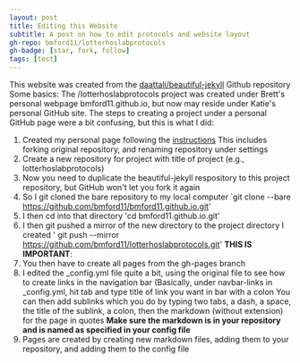 ```yaml
---
layout: post
title: Editing this Website
subtitle: A post on how to edit protocols and website layout
gh-repo: bmford11/lotterhoslabprotocols
gh-badge: [star, fork, follow]
tags: [test]
---
```


This website was created from the [daattali/beautiful-jekyll](https://github.com/daattali/beautiful-jekyll#readme) Github repository
Some basics:
The /lotterhoslabprotocols project was created under Brett's personal webpage bmford11.github.io, but now may reside under Katie's personal GitHub site.
The steps to creating a project under a personal GitHub page were a bit confusing, but this is what I did:
1. Created my personal page following the [instructions](https://github.com/daattali/beautiful-jekyll#readme)
This includes forking original repository, and renaming repository under settings
2. Create a new repository for project with title of project (e.g., lotterhoslabprotocols)
3. Now you need to duplicate the beautiful-jekyll respository to this project repository, but GitHub won't let you fork it again
4. So I git cloned the bare repository to my local computer
`git clone --bare https://github.com/bmford11/bmford11.github.io.git'
5. I then cd into that directory
'cd bmford11.github.io.git'
6. I then git pushed a mirror of the new directory to the project directory I created
' git push --mirror https://github.com/bmford11/lotterhoslabprotocols.git'
**THIS IS IMPORTANT**:
7. You then have to create all pages from the gh-pages branch
8. I edited the \_config.yml file quite a bit, using the original file to see how to create links in the navigation bar
(Basically, under navbar-links in \_config.yml, hit tab and type title of link you want in bar with a colon
You can then add sublinks which you do by typing two tabs, a dash, a space, the title of the sublink,  a colon, then the markdown (without extension) for the page in quotes
**Make sure the markdown is in your repository and is named as specified in your config file**
9. Pages are created by creating new markdown files, adding them to your repository, and adding them to the config file

